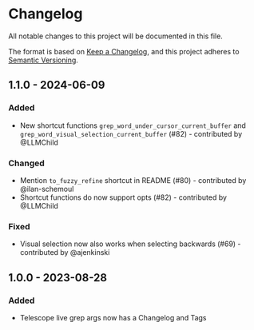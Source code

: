 # Changelog

All notable changes to this project will be documented in this file.

The format is based on [Keep a Changelog](https://keepachangelog.com/en/1.0.0/),
and this project adheres to [Semantic Versioning](https://semver.org/spec/v2.0.0.html).

## 1.1.0 - 2024-06-09

### Added

- New shortcut functions `grep_word_under_cursor_current_buffer` and `grep_word_visual_selection_current_buffer` (#82) - contributed by @LLMChild

### Changed

- Mention `to_fuzzy_refine` shortcut in README (#80) - contributed by @ilan-schemoul
- Shortcut functions do now support opts (#82) - contributed by @LLMChild

### Fixed

- Visual selection now also works when selecting backwards (#69) - contributed by @ajenkinski

## 1.0.0 - 2023-08-28

### Added

- Telescope live grep args now has a Changelog and Tags
